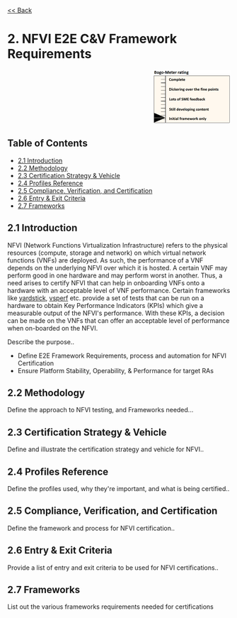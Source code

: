 [<< Back](../)

# 2. NFVI E2E C&V Framework Requirements
<p align="right"><img src="../figures/bogo_ifo.png" alt="scope" title="Scope" width="35%"/></p>

## Table of Contents
* [2.1 Introduction](#2.1)
* [2.2 Methodology](#2.2)
* [2.3 Certification Strategy & Vehicle](#2.3)
* [2.4 Profiles Reference](#2.4)
* [2.5 Compliance, Verification, and Certification](#2.5)
* [2.6 Entry & Exit Criteria](#2.6)
* [2.7 Frameworks](#2.7)

<a name="2.1"></a>
## 2.1 Introduction
NFVI (Network Functions Virtualization Infrastructure) refers to the physical resources (compute, storage and network) on which virtual network functions (VNFs) are deployed. As such, the performance of a VNF depends on the underlying NFVI over which it is hosted. A certain VNF may perform good in one hardware and may perform worst in another. Thus, a need arises to certify NFVI that can help in onboarding VNFs onto a hardware with an acceptable level of VNF performance. Certain frameworks like [yardstick](https://github.com/opnfv/yardstick), [vsperf](https://github.com/opnfv/vswitchperf) etc. provide a set of tests that can be run on a hardware to obtain Key Performance Indicators (KPIs) which give a measurable output of the NFVI's performance. With these KPIs, a decision can be made on the VNFs that can offer an acceptable level of performance when on-boarded on the NFVI.

Describe the purpose.. 

- Define E2E Framework Requirements, process and automation for NFVI Certification
- Ensure Platform Stability, Operability, & Performance for target RAs

<a name="2.2"></a>
## 2.2 Methodology

Define the approach to NFVI testing, and Frameworks needed...

<a name="2.3"></a>
## 2.3 Certification Strategy & Vehicle

Define and illustrate the certification strategy and vehicle for NFVI..

<a name="2.4"></a>
## 2.4 Profiles Reference 

Define the profiles used, why they're important, and what is being certified..

<a name="2.5"></a>
## 2.5 Compliance, Verification, and Certification

Define the framework and process for NFVI certification..

<a name="2.6"></a>
## 2.6 Entry & Exit Criteria

Provide a list of entry and exit criteria to be used for NFVI certifications..

<a name="2.7"></a>
## 2.7 Frameworks

List out the various frameworks requirements needed for certifications
